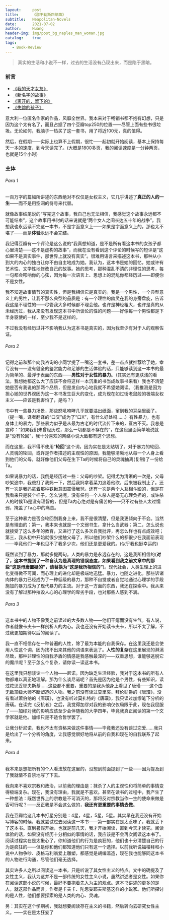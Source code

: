 ```yaml
---
layout:     post
title:      《那不勒斯四部曲》
subtitle:   Neapolitan-Novels
date:       2021-07-02
author:     Huang
header-img: img/post_bg_naples_man_woman.jpg
catalog:    true
tags:
   - Book-Review
---
```


> 真实的生活和小说不一样，过去的生活没有凸现出来，而是陷于黑暗。

### 前言

* [《我的天才女友》](https://book.douban.com/subject/26878124/)
* [《新名字的故事》](https://book.douban.com/subject/26986954/)
* [《离开的，留下的》](https://book.douban.com/subject/27104959/)
* [《失踪的孩子》](https://book.douban.com/subject/30172069/)

意大利一位匿名作家的作品，风靡全世界。我本来对于畅销书都不抱有幻想，只是因为这个太有名了，而且占据了四个豆瓣top250的位置——尽管上面有些书很垃圾。无论如何，我脑子一热买了这一套书，用了将近100元，真的值得。

然后，在假期——实际上也算不上假期，很忙——起初就开始阅读，基本上保持每天一本的速度，到今天读完了。(大概是1800多页，我的阅读速度是一分钟两页，也就是15个小时)

### 主体

###### Para 1

一百万字的篇幅所讲述的东西绝对不仅仅是女权主义，它几乎讲述了**真正的人的一生**——而不是用空洞的符号来代替。

就像故事结尾说的“写完这个故事，我自己也无法相信，我感觉这个故事永远都不可能结束”，这个故事用书封的话来说就是“两个女人之间长达五十年的战争”。我想我也永远读不完这一本书，不是字面意义上——如果是字面意义上的，那也太不堪了——而是**体验**永远不会完结。

我记得豆瓣有一个评论是这么说的“我真想知道，是不是所有看这本书的女孩子都心里清楚——这不是虚构的故事”，而我在没有看到这个评论的时候写的短评是“这如果不是真实事件，那世界上就没有真实”。很难用语言来描述这本书，那种从小到大的内心的独白让你不由自主地成为她。我认为，这本书是她的回忆，她或许有艺术性、文学性地修改自己的故事。她的思考，那种混乱不清的非理性的思考，每一句都会叩响你的心弦，因为每一次语言上、思想上的混乱你都经历过——即便你不是女性。

我不知道故事情节的真实性，但是我相信它是真实的。我是一个男性，一个典型意义上的男性，让我不那么典型的品质是：有一个理性的幽灵在我的身旁盘旋，告诉我这是不理性的——尽管我大多时候都不理会他。也许是神经粗大，也许是真的从未经历过，我从来没有发现这本书中所谈论的性的问题——好像每一个男性都是下半身驱使的一样，至少我不是这样的。

不过我没有经历过并不影响我认为这本书是真实的，因为我至少有对于人的观察佐证。

###### Para 2

记得之前和那个向我咨询的小同学提了一嘴这一套书，差一点点就推荐给了她，幸亏没有——没有健全的鉴赏能力和足够的生活体验的话，只能够读到这一本书的最为简单的、最浮于表面的东西——**男性对于女性的暴力**。（其实还有更肤浅的看法，我想她都这么大了应该不会将这样一本沉重的书当成故事书来看）我也不清楚她是否有我说的那两个品质，但是发自内心地我就不希望她阅读。（我推测是因为担心她的世界观因为这一本书发生巨大的变化，成为现在如过街老鼠般的极端女权主义——应该是我害怕了，是吗？）

书中有一些暴力场景，那些怒吼咆哮几乎就要溢出纸面，窜到我的耳朵里面了。（提一嘴，译者翻译的“口交”成为了“口X”，有什么好处吗……）有性暴力，也有身体上的暴力。那些暴力似乎是从最为古老的时代流传下来的，亘古不灭。我总是宣称：“如果我们未曾经历过，那么一切都是不存在的”，在这段里面简单地说就是“没有轮回”，我十分喜欢的网络小说大致都有这个思想。

而在这里，我不得不使用“**轮回**”这个词，因为实在是太贴切了。对于暴力的轮回、人灵魂的轮回，或许是作者描述的主观性的原因，我能够清晰地从每一个人身上看到他们的父母，就好像他们父母在生下Ta的时候将自己的灵魂抽离(复制)了一份给Ta。

如果说暴力的话，我倒是经历过一些：父母的吵架。记得尤为清晰的一次是，父母吵架途中，我爸打了我妈一下，然后我妈拿着菜刀追着他砍，后来被我制止了。还有一次是我妈拿着那种铁锹意图震慑我爸。还有一次是两个人互相斗殴的，但是在我看来只是装个样子。怎么说呢，没有任何一个人杀人是毫无心理负担的，或许杀人的时候Ta是没有理智的，但是Ta内心绝对是有痛苦的——只不过有些人太过懦弱，掩盖了Ta心中的痛苦。

至于这种暴力是否会轮回到我身上来，我不是很清楚，但是我更倾向于不会。当然是有理由的：第一，我本来也就是一个文弱书生，拿什么当武器；第二，怎么说也就接受了这么多年的教育，又进行了这么多次自我批评，再怎么样也有点成效吧；第三，我从初中开始就很少接触父母了，所以他们吵架什么的都很少在我面前表现——毕竟他们一年也见不了我多少次，他们还是更爱我的。(似乎我也挺幸运的) 

既然谈到了暴力，那就多提两句。人类的暴力是永远存在的，这是我所相信的(**对了，这本书提到了一种自认为是真理的错误态度，如果看到我之前文章中的那些“这是毋庸置疑的”，请替换为“这是我所相信的”**)。现代社会，人类生理上的进化变得微不可闻，而心理上的进化却是极端地迅猛。暴力，也随之进化。那些诉诸肉体的暴力已经成为了一种低级的暴力，那种不自觉或者自觉地通过心理学的手段施加的暴力成为了现代暴力的主流。对于这一方面的东西，我还在探索中。我从来没有了解过那种摧毁人心的心理学的卑劣手段，也对那些人感到不满。

###### Para 3

这本书中的人物不像我之前读过的大多数人物——他们干瘪而没有生气。有人说，作者就像卡夫卡一样剖析人的内心。我也还没有开始读卡夫卡，所以不太了解，不过我更加期待以后的阅读了。

我一直不相信存在一种普遍的人性，除了最为本能的自我保存。在这里我还是会使用人性这个词，因为找不出来其他的词语来表达了。**人性的复杂**在这里展现的淋漓尽致，那种非理性的自我矛盾的情感是我感触最深的——双重思想，谁能够逃脱它的魔爪呢？至于怎么个复杂，请你读一读这本书。

在这里我只想谈论一个人物——尼诺。因为缺乏生活经验，我对于这本书的所有人物都难以真正地理解。那为什么谈尼诺呢？首先是因为他是个男性，有些知识，读过陀思妥耶夫斯基……这些都不重要，重要的是我从他身上看见了唐璜——这个由无数顶级大师不断塑造的人物。我之前没有读过莫里哀、拜伦勋爵的《唐璜》，没有看过萧伯纳的《唐璜》，也没有听过莫扎特的《唐璜》，我只读过加缪笔下分析的唐璜。在读完《反抗者》之后，我觉得加缪对我的影响仅仅局限于此，现在我屈服了——加缪对我的影响应该至少会伴随我的大学四年，毕竟我真正阅读的第一个文学家就是他。加缪只是不适合哲学罢了。

让我分析尼诺，我也不太有资格来做这件事情——毕竟我还没有谈过恋爱……我只是给出了一个分析的角度，让我感觉很好地将从前的自我和现在的自我联系了起来。

###### Para 4

我本来是想把所有的个人看法放在这里的，没想到前面提到了一些——因为提及到了我就情不自禁地写了下去。

我向来不喜欢宗教和政治，以前我的理由是：抹杀了人的主观性和将简单的事情变得极端复杂。现在，我没有理由，我就是不喜欢。甚至在读书的过程中，我产生了一种想法：既然世界上的宗教是不可消灭的，那将反对宗教当作一生的使命来做是否可行呢？——反正我是不会这么做的，**我还有更重要的事情去做**。

我在豆瓣给这几本书打星分别是：4星，4星，5星，5星。其实早在我还没有开始写博客的时候，我就尝试过去阅读这一本书——第一部实在是太乏味了，我就丢下了这本书。直到暑假开始，也就是前几天，我才开始阅读，直到今天才读完。阅读体验的话，如果没有经历十分相似的事情的话，我应该是不会再次阅读这本书了。阅读过程实在是太揪心了，你知道他们的行为是疯狂的，他们也十分清楚自己的行为是疯狂的——但是你和他们都知道他们只有这一个选择。以前我听说福楼拜和小说中人物争吵、皮格马利翁爱上雕塑，都感觉是胡编滥造，现在我也能够同这本书的人物进行沟通，尽管他们毫无选择。

其实许多人之所以阅读这一本书，只是听说了其女性主义的特点。文中的确提及了女性主义，我认为这并不是一部传统的女性主义小说，虽然讲述者是女性。如果你在阅读这部小说的时候，最好不要抱着先入为主的观点。这本书讲述的更多的是人，就这部作品而言，作者是卡夫卡、陀思妥耶夫斯基这样的小说家。他们所探讨的是人性，他们想要探索的是人类的内心、灵魂。

另：其实在这个学期初，我就想要阅读存在主义的书籍，然后转向去研究女性主义。——实在是太狂妄了

